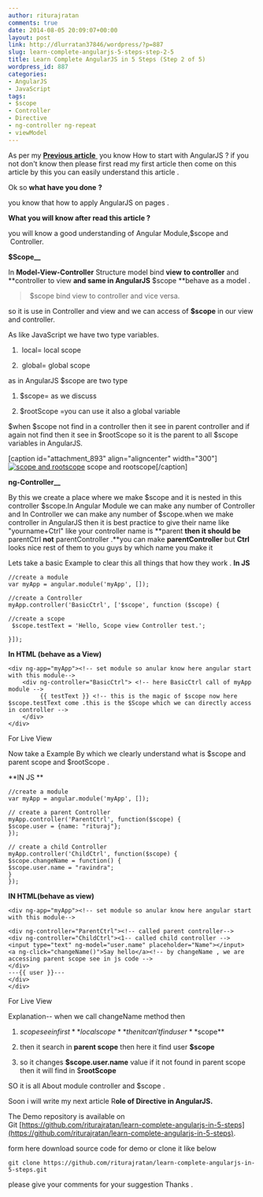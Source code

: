 ```yaml
---
author: riturajratan
comments: true
date: 2014-08-05 20:09:07+00:00
layout: post
link: http://dlurratan37846/wordpress/?p=887
slug: learn-complete-angularjs-5-steps-step-2-5
title: Learn Complete AngularJS in 5 Steps (Step 2 of 5)
wordpress_id: 887
categories:
- AngularJS
- JavaScript
tags:
- $scope
- Controller
- Directive
- ng-controller ng-repeat
- viewModel
---
```


As per my [**Previous article** ](http://maddyzone.com/javascript/learn-complete-angularjs-in-5-steps-part-1) you know How to start with AngularJS ? if you not don't know then please first read my first article then come on this article by this you can easily understand this article .

Ok so **what have you done** **?**

you know that how to apply AngularJS on pages .

**What you will know after read this article ?**

you will know a good understanding of Angular Module,$scope and  Controller.

**$Scope__**

In **Model-View-Controller** Structure model bind **view** **to controller** and **controller to view **and same in AngularJS** $scope **behave as a model .


<blockquote> $scope bind view to controller and vice versa.</blockquote>


so it is use in Controller and view and we can access of **$scope** in our view and controller.

As like JavaScript we have two type variables.



	
  1.  local= local scope

	
  2.  global= global scope


as in AngularJS $scope are two type

	
  1. $scope= as we discuss

	
  2. $rootScope =you can use it also a global variable


$when $scope not find in a controller then it see in parent controller and if again not find then it see in $rootScope so it is the parent to all $scope variables in AngularJS.

[caption id="attachment_893" align="aligncenter" width="300"][![scope and rootscope](http://maddyzone.com/wp-content/uploads/2014/08/scope-and-rootscope1-300x300.png)](http://maddyzone.com/wp-content/uploads/2014/08/scope-and-rootscope1.png) scope and rootscope[/caption]

**ng-Controller__**

By this we create a place where we make $scope and it is nested in this controller $scope.In Angular Module we can make any number of Controller and In Controller we can make any number of $scope.when we make controller in AngularJS then it is best practice to give their name like "yourname+Ctrl" like your controller name is **parent **then it should be** parentCtrl **not** parentController .**you can make **parentController** but **Ctrl** looks nice rest of them to you guys by which name you make it

Lets take a basic Example to clear this all things that how they work .
**In JS**

    
    //create a module
    var myApp = angular.module('myApp', []);
    
    //create a Controller 
    myApp.controller('BasicCtrl', ['$scope', function ($scope) {
    
    //create a scope
     $scope.testText = 'Hello, Scope view Controller test.';
    
    }]);


**In HTML (behave as a View)**

    
    <div ng-app="myApp"><!-- set module so anular know here angular start with this module-->
        <div ng-controller="BasicCtrl"> <!-- here BasicCtrl call of myApp module -->
             {{ testText }} <!-- this is the magic of $scope now here $scope.testText come .this is the $Scope which we can directly access in controller -->
        </div>
    </div>


For Live View

Now take a Example By which we clearly understand what is $scope and parent scope and $rootScope .

**IN JS **

    
    //create a module
    var myApp = angular.module('myApp', []);
    
    // create a parent Controller
    myApp.controller('ParentCtrl', function($scope) {
    $scope.user = {name: "rituraj"};
    });
    
    // create a child Controller
    myApp.controller('ChildCtrl', function($scope) {
    $scope.changeName = function() {
    $scope.user.name = "ravindra";
    }
    });


**IN HTML(behave as view)**

    
    <div ng-app="myApp"><!-- set module so anular know here angular start with this module-->
    
    <div ng-controller="ParentCtrl"><!-- called parent controller-->
    <div ng-controller="ChildCtrl"><1-- called child controller -->
    <input type="text" ng-model="user.name" placeholder="Name"></input>
    <a ng-click="changeName()">Say hello</a><!-- by changeName , we are accessing parent scope see in js code -->
    </div>
    ---{{ user }}---
    </div>
    </div>


For Live View

Explanation-- when we call changeName method then



	
  1. $scope see in first **local scope** then it can't find user **$scope**

	
  2. then it search in **parent scope** then here it find user **$scope**

	
  3. so it changes **$scope.user.name** value if it not found in parent scope then it will find in $**rootScope**


SO it is all About module controller and $scope .

Soon i will write my next article R**ole of Directive in AngularJS.**

The Demo repository is available on Git [https://github.com/riturajratan/learn-complete-angularjs-in-5-steps](https://github.com/riturajratan/learn-complete-angularjs-in-5-steps).

form here download source code for demo or clone it like below

    
    git clone https://github.com/riturajratan/learn-complete-angularjs-in-5-steps.git


please give your comments for your suggestion Thanks .
